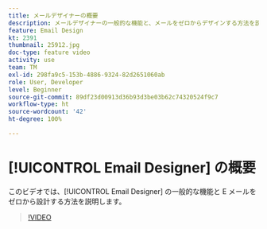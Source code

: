 ```yaml
---
title: メールデザイナーの概要
description: メールデザイナーの一般的な機能と、メールをゼロからデザインする方法を説明します。
feature: Email Design
kt: 2391
thumbnail: 25912.jpg
doc-type: feature video
activity: use
team: TM
exl-id: 298fa9c5-153b-4886-9324-82d2651060ab
role: User, Developer
level: Beginner
source-git-commit: 89df23d00913d36b93d3be03b62c74320524f9c7
workflow-type: ht
source-wordcount: '42'
ht-degree: 100%

---
```


# [!UICONTROL Email Designer] の概要

このビデオでは、[!UICONTROL Email Designer] の一般的な機能と E メールをゼロから設計する方法を説明します。

>[!VIDEO](https://video.tv.adobe.com/v/25912?quality=12&learn=on)
